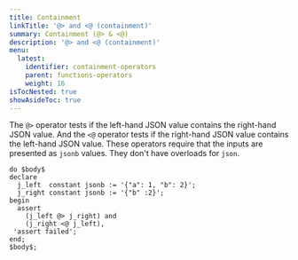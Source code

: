```yaml
---
title: Containment
linkTitle: '@> and <@ (containment)'
summary: Containment (@> & <@)
description: '@> and <@ (containment)'
menu:
  latest:
    identifier: containment-operators
    parent: functions-operators
    weight: 16
isTocNested: true
showAsideToc: true
---
```


The `@>` operator tests if the left-hand JSON value contains the right-hand JSON value. And the `<@` operator tests if the right-hand JSON value contains the left-hand JSON value. These operators require that the inputs are presented as `jsonb` values. They don't have overloads for `json`.

```postgresql
do $body$
declare
  j_left  constant jsonb := '{"a": 1, "b": 2}';
  j_right constant jsonb := '{"b" :2}';
begin
  assert
    (j_left @> j_right) and
    (j_right <@ j_left),
 'assert failed';
end;
$body$;
```
